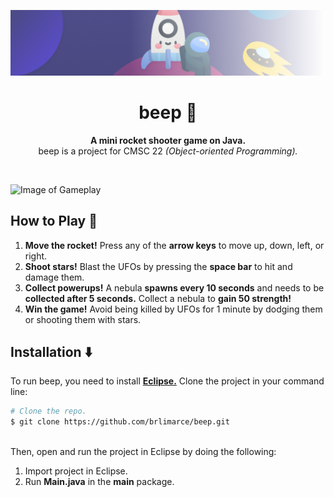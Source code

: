<!-- Start of Banner -->
![Image of Banner](readme/banner.png)
<!-- End of Banner -->

<!-- Start of Heading -->
<div align="center">
    <h1><b>beep 🚀</b></h1>
    <p><b>A mini rocket shooter game on Java.</b><br>beep is a project for CMSC 22 <i>(Object-oriented Programming).</i></p>
</div> <br>

![Image of Gameplay](readme/gameplay.gif) <br>
<!-- End of Header -->

<!-- Start of How to Play -->
## **How to Play 🌠**
1. **Move the rocket!** Press any of the **arrow keys** to move up, down, left, or right.
2. **Shoot stars!** Blast the UFOs by pressing the **space bar** to hit and damage them.
3. **Collect powerups!** A nebula **spawns every 10 seconds** and needs to be **collected after 5 seconds.** Collect a nebula to **gain 50 strength!**
4. **Win the game!** Avoid being killed by UFOs for 1 minute by dodging them or shooting them with stars.
<!-- End of How to Play -->

<!-- Start of Installation -->
## **Installation ⬇️**
To run beep, you need to install [**Eclipse.**](https://www.eclipse.org/downloads/) Clone the project in your command line:

```bash
# Clone the repo.
$ git clone https://github.com/brlimarce/beep.git
```
  \
Then, open and run the project in Eclipse by doing the following:
1. Import project in Eclipse.
2. Run **Main.java** in the **main** package.
<!-- End of Installation -->